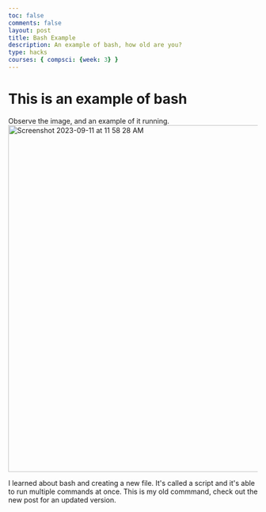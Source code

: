 ```yaml
---
toc: false
comments: false
layout: post
title: Bash Example
description: An example of bash, how old are you?
type: hacks
courses: { compsci: {week: 3} }
---
```


# This is an example of bash 
Observe the image, and an example of it running.
<br>
<img width="700" alt="Screenshot 2023-09-11 at 11 58 28 AM" src="https://github.com/katiek27/katies2/assets/142449577/1800ab99-a902-4cb0-9fd5-fbaebac47e0c">

I learned about bash and creating a new file. It's called a script and it's able to run multiple commands at once. This is my old commmand, check out the new post for an updated version.

